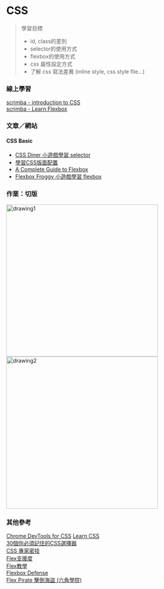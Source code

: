 # CSS
> 學習目標  
> - id, class的差別
> - selector的使用方式
> - flexbox的使用方式
> - css 屬性設定方式
> - 了解 css 寫法差異 (inline style, css style file...)

### 線上學習
[scrimba - introduction to CSS](https://scrimba.com/g/gintrotocss)  
[scrimba - Learn Flexbox](https://scrimba.com/g/gflexbox)  
### 文章／網站
#### CSS Basic
- [CSS Diner 小遊戲學習 selector](https://flukeout.github.io/)
- [學習CSS版面配置](http://zh-tw.learnlayout.com/)
- [A Complete Guide to Flexbox](https://css-tricks.com/snippets/css/a-guide-to-flexbox/)
- [Flexbox Froggy 小遊戲學習 flexbox](http://flexboxfroggy.com/)

### 作業：切版
<img src="https://i.imgur.com/tnpW34m.jpg" alt="drawing1" width="400">
<img src="https://i.imgur.com/PlEtZ8F.jpg" alt="drawing2" width="400"/>

### 其他參考
[Chrome DevTools for CSS](https://www.youtube.com/watch?v=Z3HGJsNLQ1E)
[Learn CSS](https://www.codecademy.com/learn/learn-css)  
[30個你必須記住的CSS選擇器](https://code.tutsplus.com/zh-hant/tutorials/the-30-css-selectors-you-must-memorize--net-16048)  
[CSS 專家密技](https://github.com/AllThingsSmitty/css-protips/tree/master/translations/zh-TW)  
[Flex支援度](https://caniuse.com/#search=flex)   
[Flex教學](http://www.oxxostudio.tw/articles/201501/css-flexbox.html)  
[Flexbox Defense](http://www.flexboxdefense.com)  
[Flex Pirate 擊倒海盜 (六角學院)](https://w3c.hexschool.com/flexbox/cc1c1b71)  
